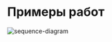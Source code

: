 # Примеры работ

![sequence-diagram](http://www.plantuml.com/plantuml/proxy?cache=no&src=https://raw.githubusercontent.com/silkybuzz/analysis/main/sequence-diagram.iuml)
